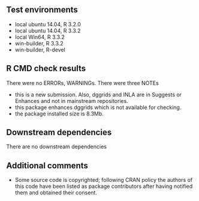 ## Test environments
* local ubuntu 14.04, R 3.2.0
* local ubuntu 14.04, R 3.3.2
* local Win64, R 3.3.2
* win-builder, R 3.3.2
* win-builder, R-devel

## R CMD check results
There were no ERRORs, WARNINGs.
There were three NOTEs
  - this is a new submission. Also, dggrids and INLA are in Suggests or Enhances and not in mainstream repositories. 
  - this package enhances dggrids which is not available for checking.
  - the package installed size is 8.3Mb.

## Downstream dependencies
There are no downstream dependencies

## Additional comments
- Some source code is copyrighted; following CRAN policy the authors of this code have been listed as package contributors after having notified them and obtained their consent.